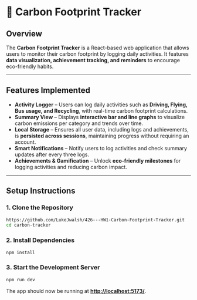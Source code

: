 # 🌱 Carbon Footprint Tracker

## Overview
The **Carbon Footprint Tracker** is a React-based web application that allows users to monitor their carbon footprint by logging daily activities. It features **data visualization, achievement tracking, and reminders** to encourage eco-friendly habits.

---

## Features Implemented

- **Activity Logger** – Users can log daily activities such as **Driving, Flying, Bus usage, and Recycling**, with real-time carbon footprint calculations.
- **Summary View** – Displays **interactive bar and line graphs** to visualize carbon emissions per category and trends over time.
- **Local Storage** – Ensures all user data, including logs and achievements, is **persisted across sessions**, maintaining progress without requiring an account.
- **Smart Notifications** – Notify users to log activities and check summary updates after every three logs.
- **Achievements & Gamification** – Unlock **eco-friendly milestones** for logging activities and reducing carbon impact.
---

## Setup Instructions

### 1️. Clone the Repository
```sh
https://github.com/LukeJwalsh/426---HW1-Carbon-Footprint-Tracker.git
cd carbon-tracker
```

### 2️. Install Dependencies
```sh
npm install
```

### 3️. Start the Development Server
```sh
npm run dev
```

The app should now be running at **[http://localhost:5173/](http://localhost:5173/)**.


